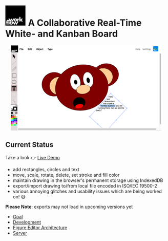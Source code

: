 # <img src="img/logo.svg" width="64" height="64" alt="workflow" /> A Collaborative Real-Time White- and Kanban Board

<p align="center"><img src="img/screenshot.png" width=" 470" height="265" alt="screenshot" /></p>

## Current Status

Take a look 👉 <a href="https://markandre13.github.io/workflow/">Live Demo</a>

* add rectangles, circles and text
* move, scale, rotate, delete, set stroke and fill color
* maintain drawing in the browser's permanent storage using IndexedDB
* export/import drawing to/from local file encoded in ISO/IEC 19500-2
* various annoying glitches and usability issues which are being worked on! 😅

**Please Note**: exports may not load in upcoming versions yet

* [Goal](doc/GOAL.md)
* [Development](doc/DEVELOPMENT.md)
* [Figure Editor Architecture](doc/FIGUREEDITOR.md)
* [Server](doc/SERVER.md)
